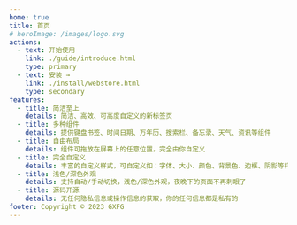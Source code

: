 ```yaml
---
home: true
title: 首页
# heroImage: /images/logo.svg
actions:
  - text: 开始使用
    link: ./guide/introduce.html
    type: primary
  - text: 安装 →
    link: ./install/webstore.html
    type: secondary
features:
  - title: 简洁至上
    details: 简洁、高效、可高度自定义的新标签页
  - title: 多种组件
    details: 提供键盘书签、时间日期、万年历、搜索栏、备忘录、天气、资讯等组件
  - title: 自由布局
    details: 组件可拖放在屏幕上的任意位置，完全由你自定义
  - title: 完全自定义
    details: 丰富的自定义样式，可自定义如：字体、大小、颜色、背景色、边框、阴影等样式
  - title: 浅色/深色外观
    details: 支持自动/手动切换，浅色/深色外观，夜晚下的页面不再刺眼了
  - title: 源码开源
    details: 无任何隐私信息或操作信息的获取，你的任何信息都是私有的
footer: Copyright © 2023 GXFG
---
```

